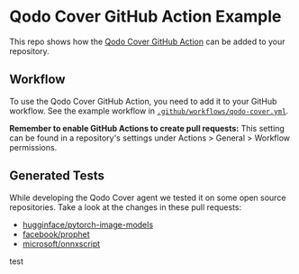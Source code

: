 # Qodo Cover GitHub Action Example

This repo shows how the [Qodo Cover GitHub Action](https://github.com/qodo-ai/qodo-cover) can be added to your repository.

## Workflow

To use the Qodo Cover GitHub Action, you need to add it to your GitHub workflow. See the example workflow in [`.github/workflows/qodo-cover.yml`](.github/workflows/qodo-cover.yml).

**Remember to enable GitHub Actions to create pull requests:** This setting can be found in a repository's settings under Actions > General > Workflow permissions.

## Generated Tests

While developing the Qodo Cover agent we tested it on some open source repositories. Take a look at the changes in these pull requests:
 - [hugginface/pytorch-image-models](https://github.com/huggingface/pytorch-image-models/pull/2331)
 - [facebook/prophet](https://github.com/facebook/prophet/pull/2640)
 - [microsoft/onnxscript](https://github.com/microsoft/onnxscript/pull/1967)

test
